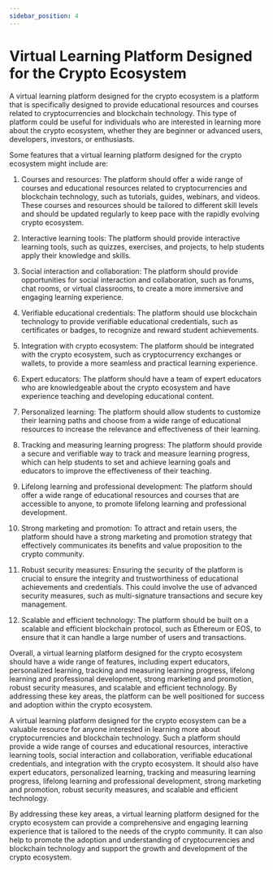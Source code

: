 ```yaml
---
sidebar_position: 4
---
```


# Virtual Learning Platform Designed for the Crypto Ecosystem

A virtual learning platform designed for the crypto ecosystem is a platform that is specifically designed to provide educational resources and courses related to cryptocurrencies and blockchain technology. This type of platform could be useful for individuals who are interested in learning more about the crypto ecosystem, whether they are beginner or advanced users, developers, investors, or enthusiasts.

Some features that a virtual learning platform designed for the crypto ecosystem might include are:

1. Courses and resources: The platform should offer a wide range of courses and educational resources related to cryptocurrencies and blockchain technology, such as tutorials, guides, webinars, and videos. These courses and resources should be tailored to different skill levels and should be updated regularly to keep pace with the rapidly evolving crypto ecosystem.

2. Interactive learning tools: The platform should provide interactive learning tools, such as quizzes, exercises, and projects, to help students apply their knowledge and skills.

3. Social interaction and collaboration: The platform should provide opportunities for social interaction and collaboration, such as forums, chat rooms, or virtual classrooms, to create a more immersive and engaging learning experience.

4. Verifiable educational credentials: The platform should use blockchain technology to provide verifiable educational credentials, such as certificates or badges, to recognize and reward student achievements.

5. Integration with crypto ecosystem: The platform should be integrated with the crypto ecosystem, such as cryptocurrency exchanges or wallets, to provide a more seamless and practical learning experience.

6. Expert educators: The platform should have a team of expert educators who are knowledgeable about the crypto ecosystem and have experience teaching and developing educational content.

7. Personalized learning: The platform should allow students to customize their learning paths and choose from a wide range of educational resources to increase the relevance and effectiveness of their learning.

8. Tracking and measuring learning progress: The platform should provide a secure and verifiable way to track and measure learning progress, which can help students to set and achieve learning goals and educators to improve the effectiveness of their teaching.

9. Lifelong learning and professional development: The platform should offer a wide range of educational resources and courses that are accessible to anyone, to promote lifelong learning and professional development.

10. Strong marketing and promotion: To attract and retain users, the platform should have a strong marketing and promotion strategy that effectively communicates its benefits and value proposition to the crypto community.

11. Robust security measures: Ensuring the security of the platform is crucial to ensure the integrity and trustworthiness of educational achievements and credentials. This could involve the use of advanced security measures, such as multi-signature transactions and secure key management.

12. Scalable and efficient technology: The platform should be built on a scalable and efficient blockchain protocol, such as Ethereum or EOS, to ensure that it can handle a large number of users and transactions.

Overall, a virtual learning platform designed for the crypto ecosystem should have a wide range of features, including expert educators, personalized learning, tracking and measuring learning progress, lifelong learning and professional development, strong marketing and promotion, robust security measures, and scalable and efficient technology. By addressing these key areas, the platform can be well positioned for success and adoption within the crypto ecosystem.

A virtual learning platform designed for the crypto ecosystem    can be a valuable resource for anyone interested in learning more about cryptocurrencies and blockchain technology. Such a platform should provide a wide range of courses and educational resources, interactive learning tools, social interaction and collaboration, verifiable educational credentials, and integration with the crypto ecosystem. It should also have expert educators, personalized learning, tracking and measuring learning progress, lifelong learning and professional development, strong marketing and promotion, robust security measures, and scalable and efficient technology.

By addressing these key areas, a virtual learning platform designed for the crypto ecosystem can provide a comprehensive and engaging learning experience that is tailored to the needs of the crypto community. It can also help to promote the adoption and understanding of cryptocurrencies and blockchain technology and support the growth and development of the crypto ecosystem.